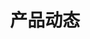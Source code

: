 ---
title: "产品动态"
linkTitle: "产品动态"
description:
_build:
 render: false 
collapsible: true
weight: 10
---